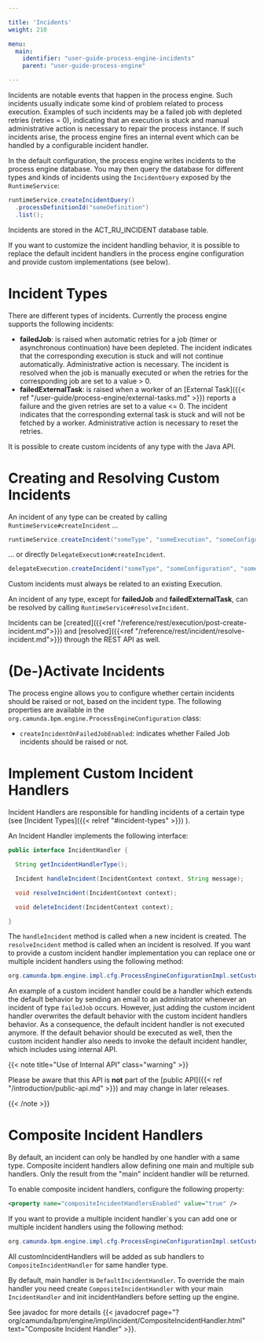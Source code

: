 ```yaml
---

title: 'Incidents'
weight: 210

menu:
  main:
    identifier: "user-guide-process-engine-incidents"
    parent: "user-guide-process-engine"

---
```



Incidents are notable events that happen in the process engine. Such incidents usually indicate some kind of problem related to process execution. Examples of such incidents may be a failed job with depleted retries (retries = 0), indicating that an execution is stuck and manual administrative action is necessary to repair the process instance. If such incidents arise, the process engine fires an internal event which can be handled by a configurable incident handler.

In the default configuration, the process engine writes incidents to the process engine database. You may then query the database for different types and kinds of incidents using the `IncidentQuery` exposed by the `RuntimeService`:

```java
runtimeService.createIncidentQuery()
  .processDefinitionId("someDefinition")
  .list();
```

Incidents are stored in the ACT_RU_INCIDENT database table.

If you want to customize the incident handling behavior, it is possible to replace the default incident handlers in the process engine configuration and provide custom implementations (see below).


# Incident Types

There are different types of incidents. Currently the process engine supports the following incidents:

* **failedJob**: is raised when automatic retries for a job (timer or asynchronous continuation) have been depleted. The incident indicates that the corresponding execution is stuck and will not continue automatically. Administrative action is necessary. The incident is resolved when the job is manually executed or when the retries for the corresponding job are set to a value > 0.
* **failedExternalTask**: is raised when a worker of an [External Task]({{< ref "/user-guide/process-engine/external-tasks.md" >}}) reports a failure and the given retries are set to a value <= 0. The incident indicates that the corresponding external task is stuck and will not be fetched by a worker. Administrative action is necessary to reset the retries.

It is possible to create custom incidents of any type with the Java API.

# Creating and Resolving Custom Incidents

An incident of any type can be created by calling `RuntimeService#createIncident` ...

```java
runtimeService.createIncident("someType", "someExecution", "someConfiguration", "someMessage");
```

... or directly `DelegateExecution#createIncident`.
```java
delegateExecution.createIncident("someType", "someConfiguration", "someMessage");
```

Custom incidents must always be related to an existing Execution.

An incident of any type, except for **failedJob** and **failedExternalTask**, can be resolved by calling `RuntimeService#resolveIncident`.

Incidents can be [created]({{<ref "/reference/rest/execution/post-create-incident.md">}}) and [resolved]({{<ref "/reference/rest/incident/resolve-incident.md">}}) through the REST API as well.


# (De-)Activate Incidents


The process engine allows you to configure  whether certain incidents should be raised or not, based on the incident type.
The following properties are available in the `org.camunda.bpm.engine.ProcessEngineConfiguration` class:

  * `createIncidentOnFailedJobEnabled`: indicates whether Failed Job incidents should be raised or not.


# Implement Custom Incident Handlers

Incident Handlers are responsible for handling incidents of a certain type (see [Incident Types]({{< relref "#incident-types" >}}) ).

An Incident Handler implements the following interface:

```java
public interface IncidentHandler {

  String getIncidentHandlerType();

  Incident handleIncident(IncidentContext context, String message);

  void resolveIncident(IncidentContext context);

  void deleteIncident(IncidentContext context);

}
```

The `handleIncident` method is called when a new incident is created. The `resolveIncident` method is called when an incident is resolved. If you want to provide a custom incident handler implementation you can replace one or multiple incident handlers using the following method:

```java
org.camunda.bpm.engine.impl.cfg.ProcessEngineConfigurationImpl.setCustomIncidentHandlers(List<IncidentHandler>)
```

An example of a custom incident handler could be a handler which extends the default behavior by sending an email to an administrator whenever an incident of type ``failedJob`` occurs. However, just adding the custom incident handler overwrites the default behavior with the custom incident handlers behavior. As a consequence, the default incident handler is not executed anymore. If the default behavior should be executed as well, then the custom incident handler also needs to invoke the default incident handler, which includes using internal API.

{{< note title="Use of Internal API" class="warning" >}}

Please be aware that this API is **not** part of the [public API]({{< ref "/introduction/public-api.md" >}}) and may change in later releases.

{{< /note >}}

# Composite Incident Handlers

By default, an incident can only be handled by one handler with a same type.
Composite incident handlers allow defining one main and multiple sub handlers. Only the result from the "main" incident handler will be returned.

To enable composite incident handlers, configure the following property:

```xml
<property name="compositeIncidentHandlersEnabled" value="true" />
```

If you want to provide a multiple incident handler`s you can add one or multiple incident handlers using the following method:

```java
org.camunda.bpm.engine.impl.cfg.ProcessEngineConfigurationImpl.setCustomIncidentHandlers(List<IncidentHandler>)
```

All customIncidentHandlers will be added as sub handlers to `CompositeIncidentHandler` for same handler type.

By default, main handler is `DefaultIncidentHandler`. To override the main handler you need create `CompositeIncidentHandler` with your main `IncidentHandler` and init incidentHandlers before setting up the engine.

See javadoc for more details
{{< javadocref page="?org/camunda/bpm/engine/impl/incident/CompositeIncidentHandler.html" text="Composite Incident Handler" >}}.